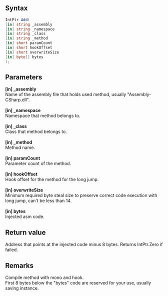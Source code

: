 ## Syntax
```c#
IntPtr Add(
[in] string _assembly
[in] string _namespace
[in] string _class
[in] string _method
[in] short paramCount
[in] short hookOffset
[in] short overwriteSize
[in] byte[] bytes
);
```   
## Parameters
**[in] _assembly**   
Name of the assembly file that holds used method, usually "Assembly-CSharp.dll".   
<br>
**[in] _namespace**   
Namespace that method belongs to.   
<br>
**[in] _class**   
Class that method belongs to.   
<br>
**[in] _method**   
Method name.   
<br>
**[in] paramCount**   
Parameter count of the method.   
<br>
**[in] hookOffset**   
Hook offset for the method for the long jump.   
<br>
**[in] overwriteSize**   
Minimum required byte steal size to preserve correct code execution with long jump, can't be less than 14.   
<br>
**[in] bytes**   
Injected asm code.   
## Return value
Address that points at the injected code minus 8 bytes.
Returns IntPtr.Zero if failed.   
## Remarks
Compile method with mono and hook.   
First 8 bytes below the "bytes" code are reserved for your use, usually saving instance.
